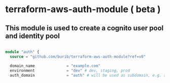 # terraform-aws-auth-module ( beta )

## This module is used to create a cognito user pool and identity pool

```terraform

module "auth" {
  source = "github.com/burib/terraform-aws-auth-module?ref=v0"

  domain_name              = "example.com"
  environment              = "dev" # dev, staging, prod
  auth_domain              = "auth" # will be used as subdomain, e.g. auth.example.com
```
